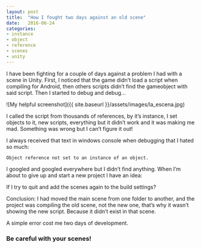 ```yaml
---
layout: post
title:  "How I fought two days against an old scene"
date:   2016-06-24
categories:  
- instance
- object
- reference 
- scenes 
- unity
---
```

I have been fighting for a couple of days against a problem I had with a scene in Unity. First, I noticed that the game didn’t load a script when compiling for Android, then others scripts didn’t find the gameobject with said script. Then I started to debug and debug…

![My helpful screenshot]({{ site.baseurl }}/assets/images/la_escena.jpg)

I called the script from thousands of references, by it’s instance, I set objects to it, new scripts, everything but it didn’t work and it was making me mad. Something was wrong but I can’t figure it out!

I always received that text in windows console when debugging that I hated so much:

    Object reference not set to an instance of an object.

I googled and googled everywhere but I didn’t find anything. When I’m about to give up and start a new project I have an idea:

If I try to quit and add the scenes again to the build settings?

Conclusion: I had moved the main scene from one folder to another, and the project was compiling the old scene, not the new one, that’s why it wasn’t showing the new script. Because it didn’t exist in that scene.

A simple error cost me two days of development.

### Be careful with your scenes!
